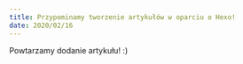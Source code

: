 ```yaml
---
title: Przypominamy tworzenie artykułów w oparciu o Hexo!
date: 2020/02/16
---
```


Powtarzamy dodanie artykułu! :)

